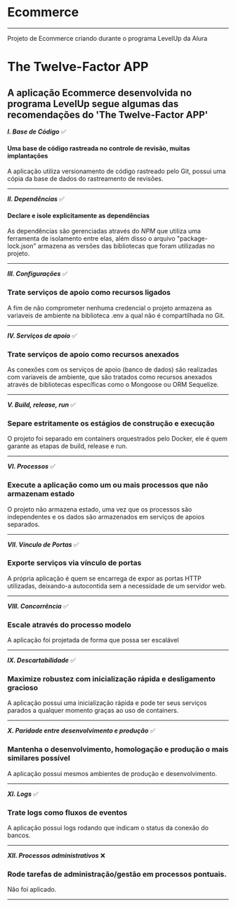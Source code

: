 # Ecommerce
___ 

Projeto de Ecommerce criando durante o programa LevelUp da Alura  

# The Twelve-Factor APP 

## A aplicação Ecommerce desenvolvida no programa LevelUp segue algumas das recomendações do 'The Twelve-Factor APP'  

_**I. Base de Código**_ :white_check_mark:
#### Uma base de código rastreada no controle de revisão, muitas implantações
A aplicação utiliza versionamento de código rastreado pelo Git, possui uma cópia da base de dados do rastreamento de revisões.
___
_**II. Dependências**_ :white_check_mark:
####  Declare e isole explicitamente as dependências
As dependências são gerenciadas através do _NPM_ que utiliza uma ferramenta de isolamento entre elas, além disso o arquivo "package-lock.json" armazena as versões das bibliotecas que foram utilizadas no projeto.
___
_**III.  Configurações**_ :white_check_mark:
 ### Trate serviços de apoio como recursos ligados
A fim de não comprometer nenhuma credencial o projeto armazena as variaveis de ambiente na biblioteca .env a qual não é compartilhada no Git.
___

_**IV.  Serviços de apoio**_ :white_check_mark:
 ###   Trate serviços de apoio como recursos anexados
As conexões com os serviços de apoio (banco de dados) são realizadas com variaveis de ambiente, que são tratados como recursos anexados através de bibliotecas específicas como o Mongoose ou ORM Sequelize.
___
_**V.  Build, release, run**_ :white_check_mark:
 ### Separe estritamente os estágios de construção e execução
O projeto foi separado em containers orquestrados pelo Docker, ele é quem garante as etapas de build, release e run.
___
_**VI. Processos**_ :white_check_mark:
 ###  Execute a aplicação como um ou mais processos que não armazenam estado
O projeto não armazena estado, uma vez que os processos são independentes e os dados são armazenados em serviços de apoios separados.
___
_**VII. Vínculo de Portas**_ :white_check_mark:
 ###  Exporte serviços via vínculo de portas
A própria aplicação é quem se encarrega de expor as portas HTTP utilizadas, deixando-a autocontida sem a necessidade de um servidor web.
___
_**VIII. Concorrência**_ :white_check_mark:
 ###  Escale através do processo modelo
A aplicação foi projetada de forma que possa ser escalável
___
_**IX. Descartabilidade**_ :white_check_mark:
###  Maximize robustez com inicialização rápida e desligamento gracioso
A aplicação possui uma inicialização rápida e pode ter seus serviços parados a qualquer momento graças ao uso de containers.
___
_**X. Paridade entre desenvolvimento e produção**_ :white_check_mark:
###  Mantenha o desenvolvimento, homologação e produção o mais similares possível
A aplicação possui mesmos ambientes de produção e desenvolvimento.
___
_**XI. Logs**_ :white_check_mark:
###  Trate logs como fluxos de eventos
A aplicação possui logs rodando que indicam o status da conexão do bancos.
___
_**XII. Processos administrativos**_ :x:
### Rode tarefas de administração/gestão em processos pontuais.
Não foi aplicado.
___